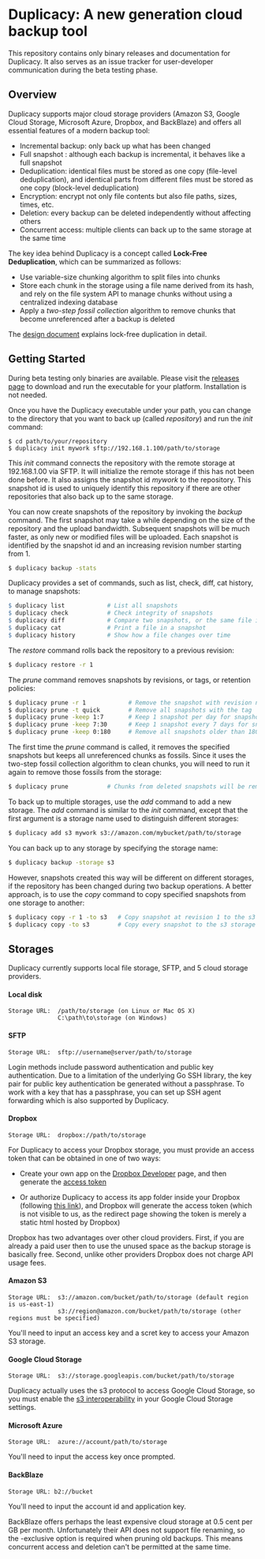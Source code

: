 # Duplicacy: A new generation cloud backup tool

This repository contains only binary releases and documentation for Duplicacy.  It also serves as an issue tracker for user-developer communication during the beta testing phase.

## Overview

Duplicacy supports major cloud storage providers (Amazon S3, Google Cloud Storage, Microsoft Azure, Dropbox, and BackBlaze) and offers all essential features of a modern backup tool:

* Incremental backup: only back up what has been changed
* Full snapshot : although each backup is incremental, it behaves like a full snapshot
* Deduplication: identical files must be stored as one copy (file-level deduplication), and identical parts from different files must be stored as one copy (block-level deduplication)
* Encryption: encrypt not only file contents but also file paths, sizes, times, etc.
* Deletion: every backup can be deleted independently without affecting others
* Concurrent access: multiple clients can back up to the same storage at the same time

The key idea behind Duplicacy is a concept called **Lock-Free Deduplication**, which can be summarized as follows:

* Use variable-size chunking algorithm to split files into chunks
* Store each chunk in the storage using a file name derived from its hash, and rely on the file system API to manage chunks without using a centralized indexing database
* Apply a *two-step fossil collection* algorithm to remove chunks that become unreferenced after a backup is deleted

The [design document](https://github.com/gilbertchen/duplicacy-beta/blob/master/DESIGN.md) explains lock-free duplication in detail.

## Getting Started

During beta testing only binaries are available.  Please visit the [releases page](https://github.com/gilbertchen/duplicacy-beta/releases/latest) to download and run the executable for your platform.  Installation is not needed.

Once you have the Duplicacy executable under your path, you can change to the directory that you want to back up (called *repository*) and run the *init* command:

```
$ cd path/to/your/repository
$ duplicacy init mywork sftp://192.168.1.100/path/to/storage
```
This *init* command connects the repository with the remote storage at 192.168.1.00 via SFTP.  It will initialize the remote storage if this has not been done before.  It also assigns the snapshot id *mywork* to the repository.  This snapshot id is used to uniquely identify this repository if there are other repositories that also back up to the same storage.

You can now create snapshots of the repository by invoking the *backup* command.  The first snapshot may take a while depending on the size of the repository and the upload bandwidth.  Subsequent snapshots will be much faster, as only new or modified files will be uploaded.  Each snapshot is identified by the snapshot id and an increasing revision number starting from 1.

```sh
$ duplicacy backup -stats
```

Duplicacy provides a set of commands, such as list, check, diff, cat history, to manage snapshots:

```makefile
$ duplicacy list            # List all snapshots
$ duplicacy check           # Check integrity of snapshots
$ duplicacy diff            # Compare two snapshots, or the same file in two snapshots
$ duplicacy cat             # Print a file in a snapshot
$ duplicacy history         # Show how a file changes over time
```

The *restore* command rolls back the repository to a previous revision:
```sh
$ duplicacy restore -r 1
```

The *prune* command removes snapshots by revisions, or tags, or retention policies:

```sh
$ duplicacy prune -r 1            # Remove the snapshot with revision number 1
$ duplicacy prune -t quick        # Remove all snapshots with the tag 'quick'
$ duplicacy prune -keep 1:7       # Keep 1 snapshot per day for snapshots older than 7 days
$ duplicacy prune -keep 7:30      # Keep 1 snapshot every 7 days for snapshots older than 30 days
$ duplicacy prune -keep 0:180     # Remove all snapshots older than 180 days
```

The first time the *prune* command is called, it removes the specified snapshots but keeps all unreferenced chunks as fossils.
Since it uses the two-step fossil collection algorithm to clean chunks, you will need to run it again to remove those fossils from the storage:

```sh
$ duplicacy prune           # Chunks from deleted snapshots will be removed if deletion criteria are met
```

To back up to multiple storages, use the *add* command to add a new storage.  The *add* command is similar to the *init* command, except that the first argument is a storage name used to distinguish different storages:

```sh
$ duplicacy add s3 mywork s3://amazon.com/mybucket/path/to/storage
```

You can back up to any storage by specifying the storage name:

```sh
$ duplicacy backup -storage s3
```

However, snapshots created this way will be different on different storages, if the repository has been changed during two backup operations.  A better approach, is to use the *copy* command to copy specified snapshots from one storage to another:

```sh
$ duplicacy copy -r 1 -to s3   # Copy snapshot at revision 1 to the s3 storage
$ duplicacy copy -to s3        # Copy every snapshot to the s3 storage
```

## Storages

Duplicacy currently supports local file storage, SFTP, and 5 cloud storage providers.

#### Local disk

```
Storage URL:  /path/to/storage (on Linux or Mac OS X)
              C:\path\to\storage (on Windows)
```

#### SFTP

```
Storage URL:  sftp://username@server/path/to/storage
```

Login methods include password authentication and public key authentication.  Due to a limitation of the underlying Go SSH library, the key pair for public key authentication be generated without a passphrase.  To work with a key that has a passphrase, you can set up SSH agent forwarding which is also supported by Duplicacy.

#### Dropbox

```
Storage URL:  dropbox://path/to/storage
```

For Duplicacy to access your Dropbox storage, you must provide an access token that can be obtained in one of two ways:

* Create your own app on the [Dropbox Developer](https://www.dropbox.com/developers) page, and then generate the [access token](https://blogs.dropbox.com/developers/2014/05/generate-an-access-token-for-your-own-account/)

* Or authorize Duplicacy to access its app folder inside your Dropbox (following [this link](https://dl.dropboxusercontent.com/u/95866350/start_dropbox_token.html)), and Dropbox will generate the access token (which is not visible to us, as the redirect page showing the token is merely a static html hosted by Dropbox)

Dropbox has two advantages over other cloud providers.  First, if you are already a paid user then to use the unused space as the backup storage is basically free.  Second, unlike other providers Dropbox does not charge API usage fees.

#### Amazon S3

```
Storage URL:  s3://amazon.com/bucket/path/to/storage (default region is us-east-1)
              s3://region@amazon.com/bucket/path/to/storage (other regions must be specified)
```

You'll need to input an access key and a scret key to access your Amazon S3 storage.


#### Google Cloud Storage

```
Storage URL:  s3://storage.googleapis.com/bucket/path/to/storage
```

Duplicacy actually uses the s3 protocol to access Google Cloud Storage, so you must enable the [s3 interoperability](https://cloud.google.com/storage/docs/migrating#migration-simple) in your Google Cloud Storage settings.

#### Microsoft Azure

```
Storage URL:  azure://account/path/to/storage
```

You'll need to input the access key once prompted.

#### BackBlaze

```
Storage URL: b2://bucket
```

You'll need to input the account id and application key.

BackBlaze offers perhaps the least expensive cloud storage at 0.5 cent per GB per month.  Unfortunately their API does not support file renaming, so the -exclusive option is required when pruning old backups.  This means concurrent access and deletion can't be permitted at the same time.





